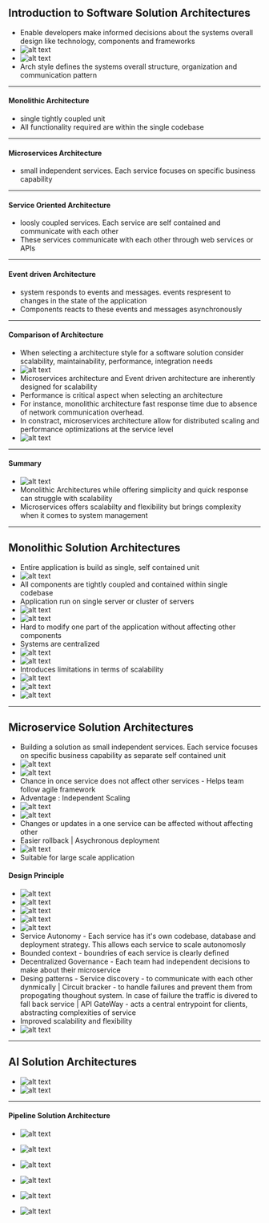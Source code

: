 ## Introduction to Software Solution Architectures

- Enable developers make informed decisions about the systems overall design like technology, components and frameworks
- ![alt text](assets/archsolution.png)
- ![alt text](assets/solutionarch.png)
- Arch style defines the systems overall structure, organization and communication pattern

---

#### Monolithic Architecture
- single tightly coupled unit
- All functionality required are within the single codebase
---
#### Microservices Architecture
- small independent services. Each service focuses on specific business capability
---
#### Service Oriented Architecture
- loosly coupled services. Each service are self contained and communicate with each other 
- These services communicate with each other through web services or APIs

---
#### Event driven Architecture
- system responds to events and messages. events respresent to changes in the state of the application
- Components reacts to these events and messages asynchronously
---
#### Comparison of Architecture
- When selecting a architecture style for a software solution consider scalability, maintainability, performance, integration needs 
- ![alt text](assets/comparison.png)
- Microservices architecture and Event driven architecture are inherently designed for scalability
- Performance is critical aspect when selecting an architecture
- For instance, monolithic architecture fast response time due to absence of network communication overhead.
- In constract, microservices  architecture allow for distributed scaling and performance optimizations at the service level
- ![alt text](assets/considerations.png)
---
#### Summary
- ![alt text](assets/summary1.png)
-  Monolithic Architectures while offering simplicity and quick response can struggle with scalability
-  Microservices offers scalabilty and flexibility but brings complexity when it comes to system management
---
## Monolithic Solution Architectures
- Entire application is build as single, self contained unit
- ![alt text](assets/monolithic.png)
- All components are tightly coupled and contained within single codebase
- Application run on single server or cluster of servers
- ![alt text](assets/coupled.png)
- ![alt text](assets/rippleeffect.png)
- Hard to modify one part of the application without affecting other components
- Systems are centralized
- ![alt text](assets/centralization.png) 
- ![alt text](assets/implementation.png)  
- Introduces limitations in terms of scalability
- ![alt text](assets/scalabilotyc.png) 
- ![alt text](assets/monofit.png)
- ![alt text](assets/monoSummary.png)

---
## Microservice Solution Architectures
- Building a solution as small independent services. Each service focuses on specific business capability as separate self contained unit
- ![alt text](assets/micro.png)
- ![alt text](assets/keychar.png)
- Chance in once service does not affect other services - Helps team follow agile framework
- Adventage : Independent Scaling 
- ![alt text](assets/Scaling.png) 
- ![alt text](assets/microDeploy.png)
- Changes or updates in a one service can be affected without affecting other 
- Easier rollback | Asychronous deployment 
- ![alt text](assets/MicroChallenge.png)
- Suitable for large scale application 

#### Design Principle
- ![alt text](assets/DesignPrinciple.png)
- ![alt text](assets/serviceDiscovery.png)
- ![alt text](assets/circuitBracker.png)
- ![alt text](assets/APIGateway.png) 
- ![alt text](assets/fancyOarch.png)
- Service Autonomy - Each service has it's own codebase, database and deployment strategy. This allows each service to scale autonomosly
- Bounded context - boundries of each service is clearly defined 
- Decentralized Governance - Each team had independent decisions to make about their microservice
- Desing patterns - Service discovery - to communicate with each other dynmically | Circuit bracker - to handle failures and prevent them from propogating thoughout system. In case of failure the traffic is divered to fall back service | API GateWay - acts a central entrypoint for clients, abstracting complexities of service
- Improved scalability and flexibility
- ![alt text](assets/microSummary.png)


---
## AI Solution Architectures
- ![alt text](assets/aisolution.png)
- ![alt text](assets/solutionbenefits.png)
---

#### Pipeline Solution Architecture
- ![alt text](assets/pipeline.png)

- ![alt text](assets/modelServing.png)

- ![alt text](assets/event-driven.png)

- ![alt text](assets/federated.png) 

- ![alt text](assets/considerationAIsolutions.png)

- ![alt text](assets/AISolutionSummary.png)
